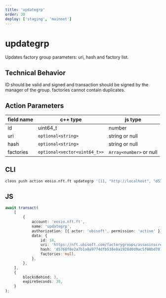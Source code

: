 ```yaml
---
title: 'updategrp'
order: 30
deploy: ['staging', 'mainnet']
---
```


# updategrp

Updates factory group parameters: uri, hash and factory list.

## Technical Behavior

ID should be valid and signed and transaction should be signed by the manager of the group. factories cannot contain duplicates.

## Action Parameters

| field name | c++ type                     | js type                 |
| ---------- | ---------------------------- | ----------------------- |
| id         | uint64_t                     | number                  |
| uri        | `optional<string>`           | string or null          |
| hash       | `optional<string>`           | string or null          |
| factories  | `optional<vector<uint64_t>>` | `Array<number>` or null |

## CLI

```bash
cleos push action eosio.nft.ft updategrp '[11, "http://localhost", "d5768f8e2a7b1a8a9774dfb538e0a1928d0d9ac5f08bd781c21459b4308dc523", null]' -p ubisoft
```

## JS

```ts
await transact(
    [
        {
            account: 'eosio.nft.ft',
            name: 'updategrp',
            authorization: [{ actor: 'ubisoft', permission: 'active' }],
            data: {
                id: 14,
                uri: 'https://nft.ubisoft.com/factorygroups/assasinscreed',
                hash: 'd5768f8e2a7b1a8a9774dfb538e0a1928d0d9ac5f08bd781c21459b4308dc523',
                factories: null,
            },
        },
    ],
    {
        blocksBehind: 3,
        expireSeconds: 30,
    }
);
```
